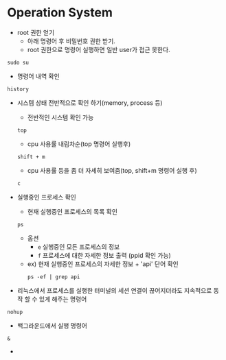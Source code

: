 # Operation System

- root 권한 얻기
  - 아래 명령어 후 비밀번호 권한 받기.
  - root 권한으로 명령어 실행하면 일반 user가 접근 못한다.

```
sudo su
```

- 명령어 내역 확인

```
history
```

- 시스템 상태 전반적으로 확인 하기(memory, process 등)

  - 전반적인 시스템 확인 가능

  ```
  top
  ```

  - cpu 사용률 내림차순(top 명령어 실행후)

  ```
  shift + m
  ```

  - cpu 사용률 등을 좀 더 자세히 보여줌(top, shift+m 명령어 실행 후)

  ```
  c
  ```

- 실행중인 프로세스 확인
  - 현재 실행중인 프로세스의 목록 확인
  ```
  ps
  ```
  - 옵션
    - `e` 실행중인 모든 프로세스의 정보
    - `f` 프로세스에 대한 자세한 정보 출력 (ppid 확인 가능)
  - ex) 현재 실행중인 프로세스의 자세한 정보 + 'api' 단어 확인
    ```
    ps -ef | grep api
    ```

- 리눅스에서 프로세스를 실행한 터미널의 세션 연결이 끊어지더라도 지속적으로 동작 할 수 있게 해주는 명령어
```
nohup
```

- 백그라운드에서 실행 명령어
```
&
```

- 